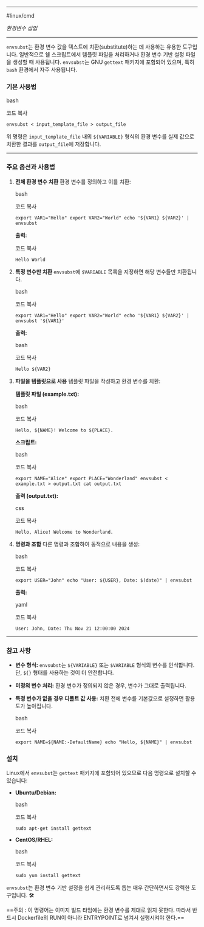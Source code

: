 
---

#linux/cmd

*환경변수 삽입*

---

`envsubst`는 환경 변수 값을 텍스트에 치환(substitute)하는 데 사용하는 유용한 도구입니다. 일반적으로 쉘 스크립트에서 템플릿 파일을 처리하거나 환경 변수 기반 설정 파일을 생성할 때 사용됩니다. `envsubst`는 GNU `gettext` 패키지에 포함되어 있으며, 특히 `bash` 환경에서 자주 사용됩니다.

### 기본 사용법

bash

코드 복사

`envsubst < input_template_file > output_file`

위 명령은 `input_template_file` 내의 `${VARIABLE}` 형식의 환경 변수를 실제 값으로 치환한 결과를 `output_file`에 저장합니다.

---

### 주요 옵션과 사용법

1. **전체 환경 변수 치환** 환경 변수를 정의하고 이를 치환:
    
    bash
    
    코드 복사
    
    `export VAR1="Hello" export VAR2="World" echo '${VAR1} ${VAR2}' | envsubst`
    
    **출력:**
    
    코드 복사
    
    `Hello World`
    
2. **특정 변수만 치환** `envsubst`에 `$VARIABLE` 목록을 지정하면 해당 변수들만 치환됩니다.
    
    bash
    
    코드 복사
    
    `export VAR1="Hello" export VAR2="World" echo '${VAR1} ${VAR2}' | envsubst '${VAR1}'`
    
    **출력:**
    
    bash
    
    코드 복사
    
    `Hello ${VAR2}`
    
3. **파일을 템플릿으로 사용** 템플릿 파일을 작성하고 환경 변수를 치환:
    
    **템플릿 파일 (example.txt):**
    
    bash
    
    코드 복사
    
    `Hello, ${NAME}! Welcome to ${PLACE}.`
    
    **스크립트:**
    
    bash
    
    코드 복사
    
    `export NAME="Alice" export PLACE="Wonderland" envsubst < example.txt > output.txt cat output.txt`
    
    **출력 (output.txt):**
    
    css
    
    코드 복사
    
    `Hello, Alice! Welcome to Wonderland.`
    
4. **명령과 조합** 다른 명령과 조합하여 동적으로 내용을 생성:
    
    bash
    
    코드 복사
    
    `export USER="John" echo "User: ${USER}, Date: $(date)" | envsubst`
    
    **출력:**
    
    yaml
    
    코드 복사
    
    `User: John, Date: Thu Nov 21 12:00:00 2024`
    

---

### 참고 사항

- **변수 형식:** `envsubst`는 `${VARIABLE}` 또는 `$VARIABLE` 형식의 변수를 인식합니다. 단, `${}` 형태를 사용하는 것이 더 안전합니다.
    
- **미정의 변수 처리:** 환경 변수가 정의되지 않은 경우, 변수가 그대로 출력됩니다.
    
- **특정 변수가 없을 경우 디폴트 값 사용:** 치환 전에 변수를 기본값으로 설정하면 활용도가 높아집니다.
    
    bash
    
    코드 복사
    
    `export NAME=${NAME:-DefaultName} echo "Hello, ${NAME}" | envsubst`
    

### 설치

Linux에서 `envsubst`는 `gettext` 패키지에 포함되어 있으므로 다음 명령으로 설치할 수 있습니다:

- **Ubuntu/Debian:**
    
    bash
    
    코드 복사
    
    `sudo apt-get install gettext`
    
- **CentOS/RHEL:**
    
    bash
    
    코드 복사
    
    `sudo yum install gettext`
    

`envsubst`는 환경 변수 기반 설정을 쉽게 관리하도록 돕는 매우 간단하면서도 강력한 도구입니다. 🛠️

==주의 : 이 명령어는 이미지 빌드 타임에는 환경 변수를 제대로 읽지 못한다. 따라서 반드시 Dockerfile의 RUN이 아니라 ENTRYPOINT로 넘겨서 실행시켜야 한다.==